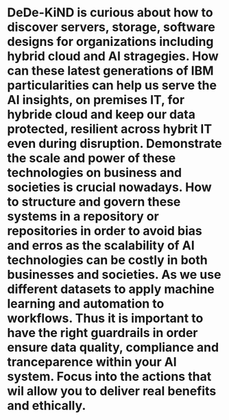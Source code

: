 # DeDe-KiND is curious about how to discover servers, storage, software designs for organizations including hybrid cloud and AI stragegies. How can these latest generations of IBM particularities can help us serve the AI insights, on premises IT, for hybride cloud and keep our data protected, resilient across hybrit IT even during disruption. Demonstrate the scale and power of these technologies on business and societies is crucial nowadays. How to structure and govern these systems in a repository or repositories  in order to avoid bias and erros as the scalability of AI technologies can be costly in both businesses and societies. As we use different datasets to apply machine learning and automation to workflows. Thus it is important to have the right guardrails in order ensure data quality, compliance and tranceparence within your AI system. Focus into the actions that wil allow you to deliver real benefits and ethically.
